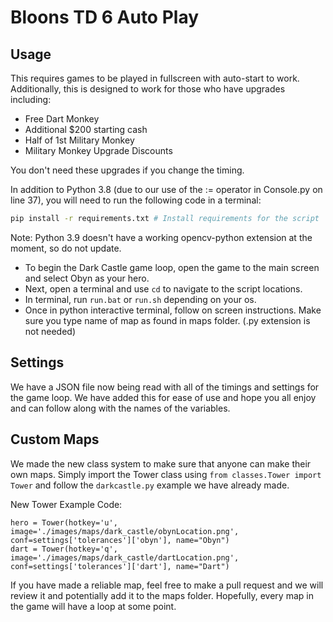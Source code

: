 # Bloons TD 6 Auto Play

## Usage

This requires games to be played in fullscreen with auto-start to work.
Additionally, this is designed to work for those who have upgrades including:

- Free Dart Monkey
- Additional $200 starting cash
- Half of 1st Military Monkey
- Military Monkey Upgrade Discounts

You don't need these upgrades if you change the timing.

In addition to Python 3.8 (due to our use of the := operator in Console.py on line 37), you will need to run the following code in a terminal:

```bash
pip install -r requirements.txt # Install requirements for the script
```

Note: Python 3.9 doesn't have a working opencv-python extension at the moment, so do not update.

- To begin the Dark Castle game loop, open the game to the main screen and select Obyn as your hero.
- Next, open a terminal and use `cd` to navigate to the script locations.
- In terminal, run `run.bat` or `run.sh` depending on your os.
- Once in python interactive terminal, follow on screen instructions. Make sure you type name of map as found in maps folder. (.py extension is not needed)

## Settings

We have a JSON file now being read with all of the timings and settings for the game loop. We have added this for ease of use and hope you all enjoy and can follow along with the names of the variables.

## Custom Maps

We made the new class system to make sure that anyone can make their own maps. Simply import the Tower class using `from classes.Tower import Tower` and follow the `darkcastle.py` example we have already made.

New Tower Example Code:

```python3
hero = Tower(hotkey='u', image='./images/maps/dark_castle/obynLocation.png', conf=settings['tolerances']['obyn'], name="Obyn")
dart = Tower(hotkey='q', image='./images/maps/dark_castle/dartLocation.png', conf=settings['tolerances']['dart'], name="Dart")
```

If you have made a reliable map, feel free to make a pull request and we will review it and potentially add it to the maps folder. Hopefully, every map in the game will have a loop at some point.
